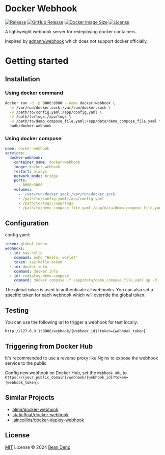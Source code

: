 # Docker Webhook

[![Release](https://img.shields.io/github/actions/workflow/status/hadb/docker-webhook/release.yml)](https://github.com/hadb/docker-webhook/actions/workflows/release.yml)
[![GitHub Release](https://img.shields.io/github/v/release/hadb/docker-webhook)](https://github.com/hadb/docker-webhook/releases/latest)
[![Docker Image Size](https://img.shields.io/docker/image-size/hadb/docker-webhook)](https://hub.docker.com/r/hadb/docker-webhook)
[![License](https://img.shields.io/github/license/hadb/docker-webhook)](https://github.com/hadb/docker-webhook/blob/main/LICENSE)

A lightweight webhook server for redeploying docker containers.

Inspired by [adnanh/webhook](https://github.com/adnanh/webhook) which does not support docker officially.

# Getting started

## Installation

### Using docker command

```bash
docker run -d -p 8000:8000 --name docker-webhook \
  -v /var/run/docker.sock:/var/run/docker.sock \
  -v /path/to/config.yaml:/app/config.yaml \
  -v /path/to/logs:/app/logs \
  -v /path/to/demo_compose_file.yaml:/app/data/demo_compose_file.yaml \
  hadb/docker-webhook
```

### Using docker compose

```yaml
name: docker-webhook
services:
  docker-webhook:
    container_name: docker-webhook
    image: docker-webhook
    restart: always
    network_mode: bridge
    ports:
      - 8000:8000
    volumes:
      - '/var/run/docker.sock:/var/run/docker.sock'
      - /path/to/config.yaml:/app/config.yaml
      - /path/to/logs:/app/logs
      - /path/to/demo_compose_file.yaml:/app/data/demo_compose_file.yaml
```

## Configuration

config.yaml:

```yaml
token: global-token
webhooks:
  - id: say-hello
    command: echo "Hello, world!"
    token: say-hello-token
  - id: docker-info
    command: docker info
  - id: redeploy-demo-compose
    command: docker compose -f /app/data/demo_compose_file.yaml up -d --pull=always --force-recreate
```

The global `token` is used to authenticate all webhooks. You can also set a specific token for each webhook which will override the global token.

## Testing

You can use the following url to trigger a webhook for test locally:

```http
http://127.0.0.1:8000/webhook/{webhook_id}?token={webhook_token}
```

## Triggering from Docker Hub

It's recommended to use a reverse proxy like Nginx to expose the webhook service to the public.

Config new webhook on Docker Hub, set the `Webhook URL` to `https://{your_public_domain}/webhook/{webhook_id}?token={webhook_token}`.

## Similar Projects

- [almir/docker-webhook](https://github.com/almir/docker-webhook)
- [staticfloat/docker-webhook](https://github.com/staticfloat/docker-webhook)
- [iaincollins/docker-deploy-webhook](https://github.com/iaincollins/docker-deploy-webhook)

## License

[MIT](https://github.com/hadb/docker-webhook/blob/main/LICENSE) License © 2024 [Bean Deng](https://github.com/HADB)
